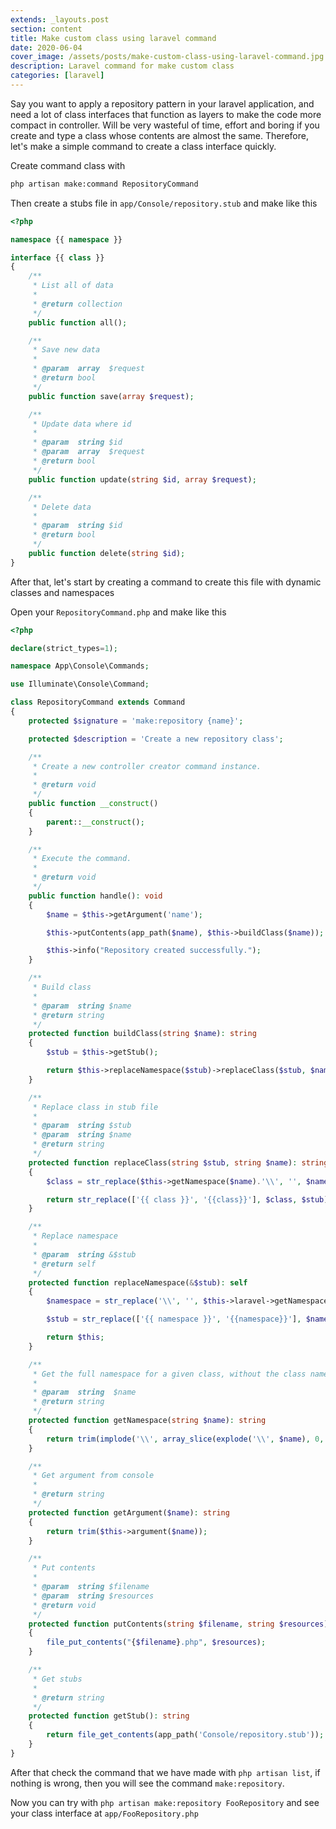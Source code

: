 ```yaml
---
extends: _layouts.post
section: content
title: Make custom class using laravel command
date: 2020-06-04
cover_image: /assets/posts/make-custom-class-using-laravel-command.jpg
description: Laravel command for make custom class
categories: [laravel]
---
```


Say you want to apply a repository pattern in your laravel application, and need a lot of class interfaces that function as layers to make the code more compact in controller.
Will be very wasteful of time, effort and boring if you create and type a class whose contents are almost the same.
Therefore, let's make a simple command to create a class interface quickly.

Create command class with

```bash
php artisan make:command RepositoryCommand
```

Then create a stubs file in `app/Console/repository.stub` and make like this

```php
<?php

namespace {{ namespace }}

interface {{ class }}
{
    /**
     * List all of data
     * 
     * @return collection
     */
    public function all();

    /**
     * Save new data
     * 
     * @param  array  $request
     * @return bool
     */
    public function save(array $request);

    /**
     * Update data where id
     * 
     * @param  string $id
     * @param  array  $request
     * @return bool
     */
    public function update(string $id, array $request);

    /**
     * Delete data
     * 
     * @param  string $id
     * @return bool
     */
    public function delete(string $id);
}
```

After that, let's start by creating a command to create this file with dynamic classes and namespaces

Open your `RepositoryCommand.php` and make like this

```php
<?php

declare(strict_types=1);

namespace App\Console\Commands;

use Illuminate\Console\Command;

class RepositoryCommand extends Command
{
    protected $signature = 'make:repository {name}';

    protected $description = 'Create a new repository class';

    /**
     * Create a new controller creator command instance.
     *
     * @return void
     */
    public function __construct()
    {
        parent::__construct();
    }

    /**
     * Execute the command.
     *
     * @return void
     */
    public function handle(): void
    {
        $name = $this->getArgument('name');

        $this->putContents(app_path($name), $this->buildClass($name));

        $this->info("Repository created successfully.");
    }

    /**
     * Build class
     * 
     * @param  string $name
     * @return string
     */
    protected function buildClass(string $name): string
    {
        $stub = $this->getStub();

        return $this->replaceNamespace($stub)->replaceClass($stub, $name);
    }

    /**
     * Replace class in stub file
     * 
     * @param  string $stub
     * @param  string $name
     * @return string
     */
    protected function replaceClass(string $stub, string $name): string
    {
        $class = str_replace($this->getNamespace($name).'\\', '', $name);

        return str_replace(['{{ class }}', '{{class}}'], $class, $stub);
    }

    /**
     * Replace namespace
     * 
     * @param  string &$stub
     * @return self
     */
    protected function replaceNamespace(&$stub): self
    {
        $namespace = str_replace('\\', '', $this->laravel->getNamespace());

        $stub = str_replace(['{{ namespace }}', '{{namespace}}'], $namespace, $stub);

        return $this;
    }

    /**
     * Get the full namespace for a given class, without the class name.
     *
     * @param  string  $name
     * @return string
     */
    protected function getNamespace(string $name): string
    {
        return trim(implode('\\', array_slice(explode('\\', $name), 0, 0)), '\\');
    }

    /**
     * Get argument from console
     * 
     * @return string
     */
    protected function getArgument($name): string
    {
        return trim($this->argument($name));
    }

    /**
     * Put contents
     * 
     * @param  string $filename
     * @param  string $resources
     * @return void
     */
    protected function putContents(string $filename, string $resources): void
    {
        file_put_contents("{$filename}.php", $resources);
    }

    /**
     * Get stubs
     * 
     * @return string
     */
    protected function getStub(): string
    {
        return file_get_contents(app_path('Console/repository.stub'));
    }
}
```

After that check the command that we have made with `php artisan list`, if nothing is wrong, then you will see the command `make:repository`.

Now you can try with `php artisan make:repository FooRepository` and see your class interface at `app/FooRepository.php`
